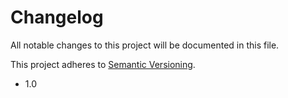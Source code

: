 # Changelog
All notable changes to this project will be documented in this file.

This project adheres to [Semantic Versioning](http://semver.org/).

 * 1.0
